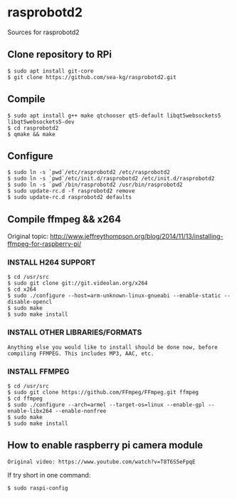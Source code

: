 # rasprobotd2
Sources for rasprobotd2

## Clone repository to RPi

	$ sudo apt install git-core
	$ git clone https://github.com/sea-kg/rasprobotd2.git
	
## Compile

	
	$ sudo apt install g++ make qtchooser qt5-default libqt5websockets5 libqt5websockets5-dev
	$ cd rasprobotd2
	$ qmake && make
	
## Configure

	$ sudo ln -s `pwd`/etc/rasprobotd2 /etc/rasprobotd2
	$ sudo ln -s `pwd`/etc/init.d/rasprobotd2 /etc/init.d/rasprobotd2
	$ sudo ln -s `pwd`/bin/rasprobotd2 /usr/bin/rasprobotd2
	$ sudo update-rc.d -f rasprobotd2 remove
	$ sudo update-rc.d rasprobotd2 defaults


## Compile ffmpeg && x264

Original topic: http://www.jeffreythompson.org/blog/2014/11/13/installing-ffmpeg-for-raspberry-pi/


### INSTALL H264 SUPPORT

	$ cd /usr/src
	$ sudo git clone git://git.videolan.org/x264
	$ cd x264
	$ sudo ./configure --host=arm-unknown-linux-gnueabi --enable-static --disable-opencl
	$ sudo make
	$ sudo make install


### INSTALL OTHER LIBRARIES/FORMATS
	
	Anything else you would like to install should be done now, before compiling FFMPEG. This includes MP3, AAC, etc.
	
### INSTALL FFMPEG

	$ cd /usr/src
	$ sudo git clone https://github.com/FFmpeg/FFmpeg.git ffmpeg
	$ cd ffmpeg
	$ sudo ./configure --arch=armel --target-os=linux --enable-gpl --enable-libx264 --enable-nonfree
	$ sudo make
	$ sudo make install

## How to enable raspberry pi camera module

	Original video: https://www.youtube.com/watch?v=T8T6S5eFpqE
	
If try short in one command:

	$ sudo raspi-config
	
	

